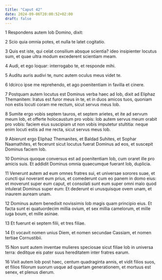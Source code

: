 ```yaml
---
title: "Caput 42"
date: 2024-09-06T20:00:52+02:00
draft: false
---
```



1 Respondens autem Iob Domino, dixit:

2 Scio quia omnia potes, et nulla te latet cogitatio.

3 Quis est iste, qui celat consilium absque scientia? ideo insipienter locutus sum, et quae ultra modum excederent scientiam meam.

4 Audi, et ego loquar: interrogabo te, et responde mihi.

5 Auditu auris audivi te, nunc autem oculus meus videt te.

6 Idcirco ipse me reprehendo, et ago poenitentiam in favilla et cinere.

7 Postquam autem locutus est Dominus verba haec ad Iob, dixit ad Eliphaz Themanitem: Iratus est furor meus in te, et in duos amicos tuos, quoniam non estis locuti coram me rectum, sicut servus meus Iob.

8 Sumite ergo vobis septem tauros, et septem arietes, et ite ad servum meum Iob, et offerte holocaustum pro vobis: Iob autem servus meum orabit pro vobis: faciem eius suscipiam ut non vobis imputetur stultitia: neque enim locuti estis ad me recta, sicut servus meus Iob.

9 Abierunt ergo Eliphaz Themanites, et Baldad Suhites, et Sophar Naamathites, et fecerunt sicut locutus fuerat Dominus ad eos, et suscepit Dominus faciem Iob.

10 Dominus quoque conversus est ad poenitentiam Iob, cum oraret ille pro amicis suis. Et addidit Dominus omnia quaecumque fuerant Iob, duplicia.

11 Venerunt autem ad eum omnes fratres sui, et universae sorores suae, et cuncti qui noverant eum prius, et comederunt cum eo panem in domo eius: et moverunt super eum caput, et consolati sunt eum super omni malo quod intulerat Dominus super eum: Et dederunt ei unusquisque ovem unam, et inaurem auream unam.

12 Dominus autem benedixit novissimis Iob magis quam principio eius. Et facta sunt ei quatuordecim millia ovium, et sex millia camelorum, et mille iuga boum, et mille asinae.

13 Et fuerunt ei septem filii, et tres filiae.

14 Et vocavit nomen unius Diem, et nomen secundae Cassiam, et nomen tertiae Cornustibii.

15 Non sunt autem inventae mulieres speciosae sicut filiae Iob in universa terra: deditque eis pater suus hereditatem inter fratres earum.

16 Vixit autem Iob post haec, centum quadraginta annis, et vidit filios suos, et filios filiorum suorum usque ad quartam generationem, et mortuus est senex, et plenus dierum.

